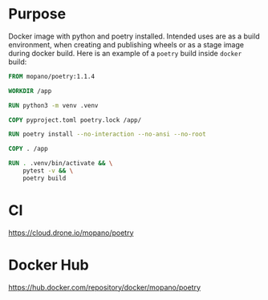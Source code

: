 # Purpose
Docker image with python and poetry installed. Intended uses are as a build environment, when creating and publishing wheels or as a stage image during docker build. Here is an example of a `poetry` build inside `docker` build:

```Dockerfile
FROM mopano/poetry:1.1.4

WORKDIR /app

RUN python3 -m venv .venv

COPY pyproject.toml poetry.lock /app/

RUN poetry install --no-interaction --no-ansi --no-root

COPY . /app

RUN . .venv/bin/activate && \
    pytest -v && \
    poetry build 
```



# CI
https://cloud.drone.io/mopano/poetry

# Docker Hub
https://hub.docker.com/repository/docker/mopano/poetry

